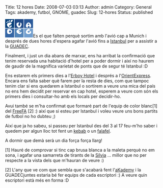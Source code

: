 Title: 12 hores
Date: 2008-07-03 03:13
Author: admin
Category: General
Tags: akademy, futbol, GNOME, guadec
Slug: 12-hores
Status: published

<img src="./wp-content/uploads/2007/12/guadec.png" data-align="right" alt="logotip de la GUADEC" />Es el que falten perquè sortim amb l'avió cap a Munich i després de dues hores d'espera agafar l'avió fins a <a href="http://ca.wikipedia.org/wiki/Istambul" target="_blank" rel="noopener">Istanbul</a> per a assistir a la <a href="http://www.guadec.org" target="_blank" rel="noopener">GUADEC</a>.

Finalment, i just un dia abans de marxar, ens ha arribat la confirmació que tenim reservada una habitació d'hotel per a poder dormir i així no haurem de gaudir de la magnífica varietat de ponts que de segur té Istanbul :D

Ens estarem els primers dies a l'<a href="http://www.erboyhotel.com/" target="_blank" rel="noopener">Erboy Hotel</a> i després a l'<a href="http://www.orientexpresshotel.com/" target="_blank" rel="noopener">OrientExpress</a>. Encara ens falta saber què farem per la resta de dies, com que tampoc tenim clar si ens quedarem a Istanbul o sortirem a veure una mica del país no ens hem decidit per reservar en cap hotel, esperem a veure com són els primers dies i consultar-ho amb els locals per decidir-ho.

Avui també se m'ha confirmat que formaré part de l'equip de color blanc\[1\] del <a href="http://live.gnome.org/GUADEC/2008/Events/FootballMatch" target="_blank" rel="noopener">FreeFA</a> \[2\] :) així que si esteu per Istanbul i voleu veure uns bons partits de futbol no ho dubteu ;)

Així que ja ho sabeu, si passeu per Istanbul des del 3 al 17 feu-m'ho saber i quedem per algun lloc tot fent un <a href="http://en.wikipedia.org/wiki/Kebab" target="_blank" rel="noopener">kebab</a> o un <a href="http://ca.wikipedia.org/wiki/Falafel" target="_blank" rel="noopener">falafel</a>.

A dormir que demà serà un dia força força llarg!

\[1\] Hauré de comprovar si tinc cap brusa blanca a la maleta perquè no em sona, i agafar una samarreta de tirants de la <a href="http://silvia.badall.net" target="_blank" rel="noopener">Sílvia</a> ... millor que no per respecte a la vista dels que m'hauran de veure :)

\[2\] L'any que ve com que sembla que s'acabarà fent l'<a href="http://akademy.kde.org/" target="_blank" rel="noopener">aKademy</a> i la GUADECjuntes estaria bé fer equips de cada escriptori :) A veure quin escriptori està més en forma :D
